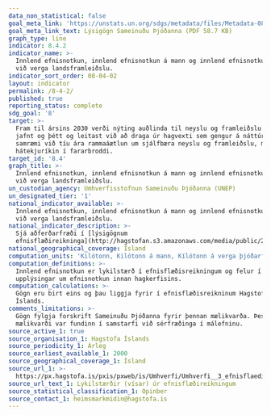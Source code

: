 ```yaml
---
data_non_statistical: false
goal_meta_link: 'https://unstats.un.org/sdgs/metadata/files/Metadata-08-04-02.pdf'
goal_meta_link_text: Lýsigögn Sameinuðu Þjóðanna (PDF 58.7 KB)
graph_type: line
indicator: 8.4.2
indicator_name: >-
  Innlend efnisnotkun, innlend efnisnotkun á mann og innlend efnisnotkun miðað
  við verga landsframleiðslu.
indicator_sort_order: 08-04-02
layout: indicator
permalink: /8-4-2/
published: true
reporting_status: complete
sdg_goal: '8'
target: >-
  Fram til ársins 2030 verði nýting auðlinda til neyslu og framleiðslu bætt
  jafnt og þétt og leitast við að draga úr hagvexti sem gengur á náttúruna í
  samræmi við tíu ára rammaáætlun um sjálfbæra neyslu og framleiðslu, með
  hátekjuríkin í fararbroddi.
target_id: '8.4'
graph_title: >-
  Innlend efnisnotkun, innlend efnisnotkun á mann og innlend efnisnotkun miðað
  við verga landsframleiðslu.
un_custodian_agency: Umhverfisstofnun Sameinuðu Þjóðanna (UNEP)
un_designated_tier: '1'
national_indicator_available: >-
  Innlend efnisnotkun, innlend efnisnotkun á mann og innlend efnisnotkun miðað
  við verga landsframleiðslu.
national_indicator_description: >-
  Sjá aðferðarfræði í [lýsigögnum
  efnisflæðireikninga](http://hagstofan.s3.amazonaws.com/media/public/2020/7e196e70-d038-43f8-9d9d-18f18ede6574.pdf)
national_geographical_coverage: Ísland
computation_units: 'Kilótonn, Kilótonn á mann, Kílótonn á verga þjóðarframleiðslu'
computation_definitions: >-
  Innlend efnisnotkun er lykilstærð í efnisflæðisreikningum og felur í sér
  upplýsingar um efnisnotkun innan hagkerfisins.
computation_calculations: >-
  Gögn eru birt eins og þau liggja fyrir í efnisflæðisreikninum Hagstofu
  Íslands.
comments_limitations: >-
  Gögn fylgja forskrift Sameinuðu Þjóðanna fyrir þennan mælikvarða. Þessi
  mælikvarði var fundinn í samstarfi við sérfræðinga í málefninu.
source_active_1: true
source_organisation_1: Hagstofa Íslands
source_periodicity_1: Árleg
source_earliest_available_1: 2000
source_geographical_coverage_1: Ísland
source_url_1: >-
  https://px.hagstofa.is/pxis/pxweb/is/Umhverfi/Umhverfi__3_efnisflaedi__3_efnisflaedireikningar/UMH34050.px
source_url_text_1: Lykilstærðir (vísar) úr efnisflæðireikningum
source_statistical_classification_1: Opinber
source_contact_1: heimsmarkmidin@hagstofa.is
---
```


